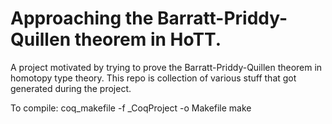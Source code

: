 # Approaching the Barratt-Priddy-Quillen theorem in HoTT.
A project motivated by trying to prove the Barratt-Priddy-Quillen theorem in homotopy type theory.
This repo is collection of various stuff that got generated during the project.

To compile:
coq_makefile -f _CoqProject -o Makefile
make
